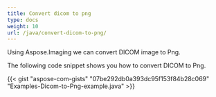 ```yaml
---
title: Convert dicom to png
type: docs
weight: 10
url: /java/convert-dicom-to-png/
---
```


Using Aspose.Imaging we can convert DICOM image to Png.

The following code snippet shows you how to convert DICOM to Png.

{{< gist "aspose-com-gists" "07be292db0a393dc95f153f84b28c069" "Examples-Dicom-to-Png-example.java" >}}
